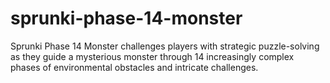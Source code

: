 # sprunki-phase-14-monster
Sprunki Phase 14 Monster challenges players with strategic puzzle-solving as they guide a mysterious monster through 14 increasingly complex phases of environmental obstacles and intricate challenges.
